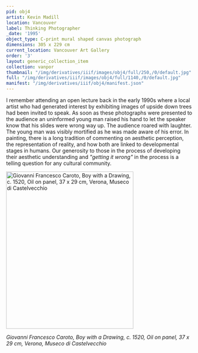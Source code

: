 ```yaml
---
pid: obj4
artist: Kevin Madill
location: Vancouver
label: Thinking Photographer
_date: '1995'
object_type: C-print mural shaped canvas photograph
dimensions: 305 x 229 cm
current_location: Vancouver Art Gallery
order: '3'
layout: generic_collection_item
collection: vanpor
thumbnail: "/img/derivatives/iiif/images/obj4/full/250,/0/default.jpg"
full: "/img/derivatives/iiif/images/obj4/full/1140,/0/default.jpg"
manifest: "/img/derivatives/iiif/obj4/manifest.json"
---
```


I remember attending an open lecture back in the early 1990s where a local artist who had generated interest by exhibiting images of upside down trees had been invited to speak. As soon as these photographs were presented to the audience an uninformed young man raised his hand to let the speaker know that his slides were wrong way up. The audience roared with laughter. The young man was visibly mortified as he was made aware of his error. In painting, there is a long tradition of commenting on aesthetic perception, the representation of reality, and how both are linked to developmental stages in humans. Our generosity to those in the process of developing their aesthetic understanding and *"getting it wrong"* in the process is a telling question for any cultural community.

<img src="https://kevmadill.github.io/portraiture-vancouver/img/SupportImages/Caroto.png" alt="Giovanni Francesco Caroto, Boy with a Drawing, c. 1520, Oil on panel, 37 x 29 cm, Verona, Museco di Castelvecchio" width="344.12" height="423.53"> 

*Giovanni Francesco Caroto, Boy with a Drawing, c. 1520, Oil on panel, 37 x 29 cm, Verona, Museco di Castelvecchio*
